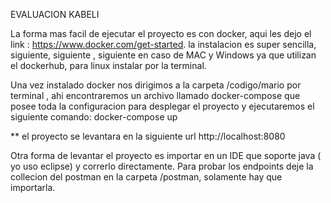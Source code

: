 EVALUACION KABELI

La forma mas facil de ejecutar el proyecto es con docker, 
aqui les dejo el link : https://www.docker.com/get-started.
la instalacion es super sencilla, siguiente, siguiente , siguiente en caso de MAC y Windows 
ya que utilizan el dockerhub, para linux instalar por la terminal.

Una vez instalado docker nos dirigimos a la carpeta /codigo/mario por terminal , 
ahi encontraremos un archivo llamado docker-compose que posee toda la configuracion 
para desplegar el proyecto y ejecutaremos el siguiente comando: docker-compose up 

\*\* el proyecto se levantara en la siguiente url http://localhost:8080

Otra forma de levantar el proyecto es importar en un IDE que soporte java ( yo uso eclipse) y correrlo directamente.
Para probar los endpoints deje la collecion del postman en la carpeta /postman, solamente hay que importarla.
